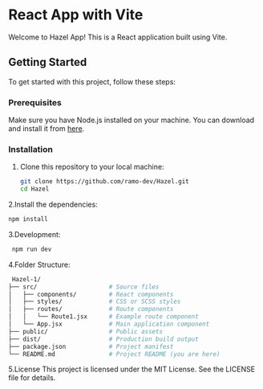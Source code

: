 # React App with Vite

Welcome to Hazel App! This is a React application built using Vite.

## Getting Started

To get started with this project, follow these steps:

### Prerequisites

Make sure you have Node.js installed on your machine. You can download and install it from [here](https://nodejs.org/).

### Installation

1. Clone this repository to your local machine:

   ```bash
   git clone https://github.com/ramo-dev/Hazel.git
   cd Hazel
   ```
2.Install the dependencies:

   ```bash
   npm install
   ```
3.Development:

   ```bash
    npm run dev
   ```
4.Folder Structure:
   ```bash
    Hazel-1/
├── src/                    # Source files
│   ├── components/         # React components
│   ├── styles/             # CSS or SCSS styles
│   ├── routes/             # Route components
│   │   └── Route1.jsx      # Example route component
│   └── App.jsx             # Main application component
├── public/                 # Public assets
├── dist/                   # Production build output
├── package.json            # Project manifest
└── README.md               # Project README (you are here)
   ```

5.License
This project is licensed under the MIT License. See the LICENSE file for details.
  
